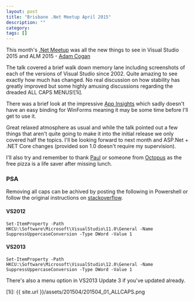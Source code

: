 ```yaml
---
layout: post
title: "Brisbane .Net Meetup April 2015"
description: ""
category: 
tags: []
---
```


This month's [.Net  Meetup][1] was all the new things to see in Visual Studio 2015 and ALM 2015 - [Adam Cogan][2]

The talk covered a brief walk down memory lane including screenshots of each of the versions of Visual Studio since 2002.  Quite amazing to see exactly how much has changed.  No real discussion on how stability has greatly improved but some highly amusing discussions regarding the dreaded ALL CAPS MENUS![1i].

There was a brief look at the impressive [App Insights][4] which sadly doesn't have an easy binding for WinForms meaning it may be some time before I'll get to use it.

Great relaxed atmosphere as usual and while the talk pointed out a few things that aren't quite going to make it into the initial release we only covered half the topics.  I'll be looking forward to next month and ASP.Net + .NET Core changes (provided son 1.0 doesn't require my supervision).

I'll also try and remember to thank [Paul][5] or someone from [Octopus][6] as the free pizza is a life saver after missing lunch.

### PSA
Removing all caps can be achived by posting the following in Powershell or follow the original instructions on [stackoverflow][3].

#### VS2012

    Set-ItemProperty -Path HKCU:\Software\Microsoft\VisualStudio\11.0\General -Name SuppressUppercaseConversion -Type DWord -Value 1

#### VS2013
    Set-ItemProperty -Path HKCU:\Software\Microsoft\VisualStudio\12.0\General -Name SuppressUppercaseConversion -Type DWord -Value 1
	
There's also a menu option in VS2013 Update 3 if you've updated already.

[1]: http://www.meetup.com/Brisbane-Net-User-Group/events/221696495/
[2]: http://www.adamcogan.com/
[3]: http://stackoverflow.com/a/10859562
[4]: http://azure.microsoft.com/en-us/documentation/articles/app-insights-windows-usage/
[5]: http://paulstovell.com/
[6]: http://octopusdeploy.com/
[1i]: {{ site.url }}/assets/201504/201504_01_ALLCAPS.png